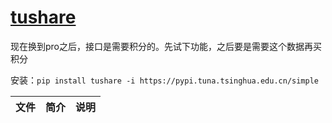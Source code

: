 # [tushare](https://tushare.pro/)
现在换到pro之后，接口是需要积分的。先试下功能，之后要是需要这个数据再买积分

安装：`pip install tushare -i https://pypi.tuna.tsinghua.edu.cn/simple`

|文件|简介|说明|
|---|---|---|